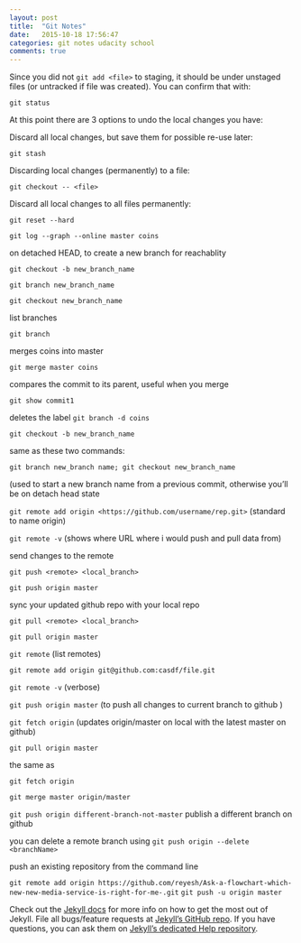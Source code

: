 ```yaml
---
layout: post
title:  "Git Notes"
date:   2015-10-18 17:56:47
categories: git notes udacity school
comments: true
---
```

Since you did not `git add <file>` to staging, it should be under unstaged files (or untracked if file was created). You can confirm that with:
```
git status
```

At this point there are 3 options to undo the local changes you have:

Discard all local changes, but save them for possible re-use later:
```
git stash
```
Discarding local changes (permanently) to a file:
```
git checkout -- <file>
```
Discard all local changes to all files permanently:
```
git reset --hard
```

```
git log --graph --online master coins
```

on detached HEAD, to create a new branch for reachablity
```
git checkout -b new_branch_name
```

```
git branch new_branch_name
```
```
git checkout new_branch_name
```

list branches
```
git branch
```

merges coins into master
```
git merge master coins
``` 

compares the commit to its parent, useful when you merge
```
git show commit1
``` 

deletes the label
```git branch -d coins``` 

`git checkout -b new_branch_name`

same as these two commands:

`git branch new_branch name; git checkout new_branch_name`

(used to start a new branch name from a previous commit, otherwise you’ll be on detach head state


`git remote add origin <https://github.com/username/rep.git>` (standard to name origin)

`git remote -v` (shows where URL where i would push and pull data from)

send changes to the remote

`git push <remote> <local_branch>`

`git push origin master`

sync your updated github repo with your local repo

`git pull <remote> <local_branch>`

`git pull origin master`

`git remote` (list remotes)

`git remote add origin git@github.com:casdf/file.git`

`git remote -v` (verbose)

`git push origin master` (to push all changes to current branch to github )

`git fetch origin` (updates origin/master on local with the latest master on github)

`git pull origin master`

the same as

`git fetch origin`

`git merge master origin/master`

`git push origin different-branch-not-master` publish a different branch on github

you can delete a remote branch using
`git push origin --delete <branchName>`

push an existing repository from the command line

`git remote add origin https://github.com/reyesh/Ask-a-flowchart-which-new-new-media-service-is-right-for-me-.git`
`git push -u origin master`



Check out the [Jekyll docs][jekyll] for more info on how to get the most out of Jekyll. File all bugs/feature requests at [Jekyll’s GitHub repo][jekyll-gh]. If you have questions, you can ask them on [Jekyll’s dedicated Help repository][jekyll-help].

[jekyll]:      http://jekyllrb.com
[jekyll-gh]:   https://github.com/jekyll/jekyll
[jekyll-help]: https://github.com/jekyll/jekyll-help
